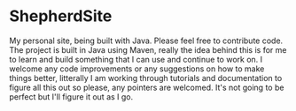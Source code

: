 # ShepherdSite
My personal site, being built with Java. Please feel free to contribute code. The project is built in Java using Maven,
really the idea behind this is for me to learn and build something that I can use and continue to work on. I welcome any code
improvements or any suggestions on how to make things better, litterally I am working through tutorials and documentation to 
figure all this out so please, any pointers are welcomed. It's not going to be perfect but I'll figure it out as I go.
